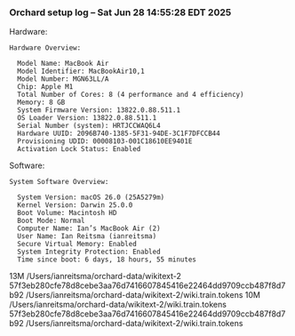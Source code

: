 ### Orchard setup log – Sat Jun 28 14:55:28 EDT 2025

Hardware:

    Hardware Overview:

      Model Name: MacBook Air
      Model Identifier: MacBookAir10,1
      Model Number: MGN63LL/A
      Chip: Apple M1
      Total Number of Cores: 8 (4 performance and 4 efficiency)
      Memory: 8 GB
      System Firmware Version: 13822.0.88.511.1
      OS Loader Version: 13822.0.88.511.1
      Serial Number (system): HRTJCCWAQ6L4
      Hardware UUID: 2096B740-1385-5F31-94DE-3C1F7DFCCB44
      Provisioning UDID: 00008103-001C18610EE9401E
      Activation Lock Status: Enabled

Software:

    System Software Overview:

      System Version: macOS 26.0 (25A5279m)
      Kernel Version: Darwin 25.0.0
      Boot Volume: Macintosh HD
      Boot Mode: Normal
      Computer Name: Ian’s MacBook Air (2)
      User Name: Ian Reitsma (ianreitsma)
      Secure Virtual Memory: Enabled
      System Integrity Protection: Enabled
      Time since boot: 6 days, 18 hours, 55 minutes

 13M	/Users/ianreitsma/orchard-data/wikitext-2
57f3eb280cfe78d8cebe3aa76d7416607845416e22464dd9709ccb487f8d7b92  /Users/ianreitsma/orchard-data/wikitext-2/wiki.train.tokens
 10M	/Users/ianreitsma/orchard-data/wikitext-2/wiki.train.tokens
57f3eb280cfe78d8cebe3aa76d7416607845416e22464dd9709ccb487f8d7b92  /Users/ianreitsma/orchard-data/wikitext-2/wiki.train.tokens
